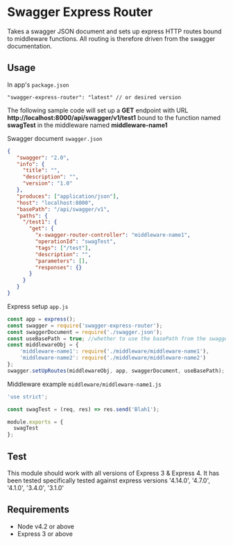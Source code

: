# Swagger Express Router

Takes a swagger JSON document and sets up express HTTP routes bound to middleware functions. All routing is therefore driven from the swagger documentation.

## Usage

In app's `package.json`

    "swagger-express-router": "latest" // or desired version

The following sample code will set up a **GET** endpoint with URL **http://localhost:8000/api/swagger/v1/test1** bound to the function named **swagTest** in the middleware named **middleware-name1**

Swagger document `swagger.json`

```json
{
   "swagger": "2.0",
   "info": {
     "title": "",
     "description": "",
     "version": "1.0"
   },
   "produces": ["application/json"],
   "host": "localhost:8000",
   "basePath": "/api/swagger/v1",
   "paths": {
     "/test1": {
       "get": {
         "x-swagger-router-controller": "middleware-name1",
         "operationId": "swagTest",
         "tags": ["/test"],
         "description": "",
         "parameters": [],
         "responses": {}
       }
     }
   }
}
```
Express setup `app.js`
```javascript
const app = express();
const swagger = require('swagger-express-router');
const swaggerDocument = require('./swagger.json');
const useBasePath = true; //whether to use the basePath from the swagger document when setting up the routes (defaults to false)
const middlewareObj = {
    'middleware-name1': require('./middleware/middleware-name1'),
    'middleware-name2': require('./middleware/middleware-name2')
};
swagger.setUpRoutes(middlewareObj, app, swaggerDocument, useBasePath);
```

Middleware example `middleware/middleware-name1.js`
```javascript
'use strict';

const swagTest = (req, res) => res.send('Blah1');

module.exports = {
  swagTest
};
```

## Test

This module should work with all versions of Express 3 & Express 4. It has been tested specifically tested against express versions '4.14.0', '4.7.0', '4.1.0', '3.4.0', '3.1.0'

## Requirements

* Node v4.2 or above
* Express 3 or above
